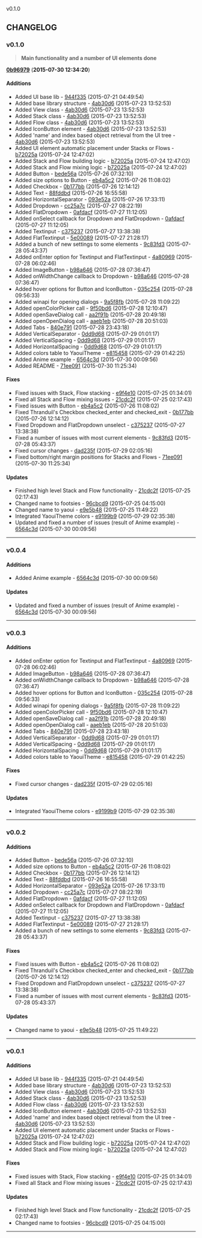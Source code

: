 v0.1.0

## CHANGELOG

### v0.1.0

>**Main functionality and a number of UI elements done**

[**0b96979**](https://github.com/adonaac/blade/commit/0b969798160abcceb41fe86d2c59b0d085022482) (**2015-07-30 12:34:20**)

#### Additions

* Added UI base lib - [944f335](https://github.com/adonaac/blade/commit/944f3358ed9986636d6f8e06e8136d7cb3c10512) (2015-07-21 04:49:54)
* Added base library structure - [4ab30d6](https://github.com/adonaac/blade/commit/4ab30d670e3b056cf215f54f9ab011a301c7884f) (2015-07-23 13:52:53)
* Added View class - [4ab30d6](https://github.com/adonaac/blade/commit/4ab30d670e3b056cf215f54f9ab011a301c7884f) (2015-07-23 13:52:53)
* Added Stack class - [4ab30d6](https://github.com/adonaac/blade/commit/4ab30d670e3b056cf215f54f9ab011a301c7884f) (2015-07-23 13:52:53)
* Added Flow class - [4ab30d6](https://github.com/adonaac/blade/commit/4ab30d670e3b056cf215f54f9ab011a301c7884f) (2015-07-23 13:52:53)
* Added IconButton element - [4ab30d6](https://github.com/adonaac/blade/commit/4ab30d670e3b056cf215f54f9ab011a301c7884f) (2015-07-23 13:52:53)
* Added 'name' and index based object retrieval from the UI tree - [4ab30d6](https://github.com/adonaac/blade/commit/4ab30d670e3b056cf215f54f9ab011a301c7884f) (2015-07-23 13:52:53)
* Added UI element automatic placement under Stacks or Flows - [b72025a](https://github.com/adonaac/blade/commit/b72025ae6dfea0ddecfeeacb2ca9aa30fa67cd52) (2015-07-24 12:47:02)
* Added Stack and Flow building logic - [b72025a](https://github.com/adonaac/blade/commit/b72025ae6dfea0ddecfeeacb2ca9aa30fa67cd52) (2015-07-24 12:47:02)
* Added Stack and Flow mixing logic - [b72025a](https://github.com/adonaac/blade/commit/b72025ae6dfea0ddecfeeacb2ca9aa30fa67cd52) (2015-07-24 12:47:02)
* Added Button - [bede56a](https://github.com/adonaac/blade/commit/bede56ac0ee1ce35fdc8eb744977b83f2005b738) (2015-07-26 07:32:10)
* Added size options to Button - [eb4a5c2](https://github.com/adonaac/blade/commit/eb4a5c2649c67f7b223639adfbe20ee7a97fe456) (2015-07-26 11:08:02)
* Added Checkbox - [0b177bb](https://github.com/adonaac/blade/commit/0b177bb8ff4989b3f80dcaed0f57a3aac26d5985) (2015-07-26 12:14:12)
* Added Text - [88fddbd](https://github.com/adonaac/blade/commit/88fddbd0f1267ae7bf1b7ce9b54ecc48aaa7148d) (2015-07-26 16:55:58)
* Added HorizontalSeparator - [093e52a](https://github.com/adonaac/blade/commit/093e52a51c5056c5df77f18e4c48a4cb32e30382) (2015-07-26 17:33:11)
* Added Dropdown - [cc25a7c](https://github.com/adonaac/blade/commit/cc25a7c6b1bc11f23664b1775863893dc8f7c7fd) (2015-07-27 08:22:19)
* Added FlatDropdown - [0afdacf](https://github.com/adonaac/blade/commit/0afdacffe6da10cc7088bd1dd68bd3043e77266a) (2015-07-27 11:12:05)
* Added onSelect callback for Dropdown and FlatDropdown - [0afdacf](https://github.com/adonaac/blade/commit/0afdacffe6da10cc7088bd1dd68bd3043e77266a) (2015-07-27 11:12:05)
* Added Textinput - [c375237](https://github.com/adonaac/blade/commit/c375237aea75e956f1494d45221d4618d03e9660) (2015-07-27 13:38:38)
* Added FlatTextinput - [5e00089](https://github.com/adonaac/blade/commit/5e000896fb13fcce2b8150e7019ee7f312c9b44c) (2015-07-27 21:28:17)
* Added a bunch of new settings to some elements - [9c83fd3](https://github.com/adonaac/blade/commit/9c83fd3667097452cdba838fa54c3ec424a3a880) (2015-07-28 05:43:37)
* Added onEnter option for Textinput and FlatTextinput - [4a80969](https://github.com/adonaac/blade/commit/4a8096925ffddb225865fcd83ade7a4d458f935c) (2015-07-28 06:02:46)
* Added ImageButton - [b98a646](https://github.com/adonaac/blade/commit/b98a646f30eee0eafd55f3c5602ce6dc2a02c4d9) (2015-07-28 07:36:47)
* Added onWidthChange callback to Dropdown - [b98a646](https://github.com/adonaac/blade/commit/b98a646f30eee0eafd55f3c5602ce6dc2a02c4d9) (2015-07-28 07:36:47)
* Added hover options for Button and IconButton - [035c254](https://github.com/adonaac/blade/commit/035c254b0e97646b8ca544e4384a7cf8ab23504d) (2015-07-28 09:56:33)
* Added winapi for opening dialogs - [9a5f8fb](https://github.com/adonaac/blade/commit/9a5f8fb9328c2759ec5d97e1db1c957d5c8b3943) (2015-07-28 11:09:22)
* Added openColorPicker call - [9f50bd6](https://github.com/adonaac/blade/commit/9f50bd6347fac80a0e858dd8b6e3e0864c7e28fe) (2015-07-28 12:10:47)
* Added openSaveDialog call - [aa2f91b](https://github.com/adonaac/blade/commit/aa2f91b991e9f41225cb8bb25d9c4f972e3d74ce) (2015-07-28 20:49:18)
* Added openOpenDialog call - [aaeb1eb](https://github.com/adonaac/blade/commit/aaeb1eb06511f11048bf25f28a35ce6385f77049) (2015-07-28 20:51:03)
* Added Tabs - [840e791](https://github.com/adonaac/blade/commit/840e791a61cb97d92e415286f176dc40909cf148) (2015-07-28 23:43:18)
* Added VerticalSeparator - [0dd9d68](https://github.com/adonaac/blade/commit/0dd9d685f1ab93a11c68799745b0d9214b1a8898) (2015-07-29 01:01:17)
* Added VerticalSpacing - [0dd9d68](https://github.com/adonaac/blade/commit/0dd9d685f1ab93a11c68799745b0d9214b1a8898) (2015-07-29 01:01:17)
* Added HorizontalSpacing - [0dd9d68](https://github.com/adonaac/blade/commit/0dd9d685f1ab93a11c68799745b0d9214b1a8898) (2015-07-29 01:01:17)
* Added colors table to YaouiTheme - [e815458](https://github.com/adonaac/blade/commit/e8154580d9c883f105a8147a64fd20334307f7b5) (2015-07-29 01:42:25)
* Added Anime example - [6564c3d](https://github.com/adonaac/blade/commit/6564c3d031dd826b7ee7c8f56b09e13c5cffbfd6) (2015-07-30 00:09:56)
* Added README - [71ee091](https://github.com/adonaac/blade/commit/71ee09124dd148842eeac2a1b652d520c075f297) (2015-07-30 11:25:34)

#### Fixes

* Fixed issues with Stack, Flow stacking - [e9f4e10](https://github.com/adonaac/blade/commit/e9f4e10a1e2dd95f47c63d1079c46b3032f46220) (2015-07-25 01:34:01)
* Fixed all Stack and Flow mixing issues - [21cdc2f](https://github.com/adonaac/blade/commit/21cdc2fb28d7ea33d243ed3272155b1b7367c5c6) (2015-07-25 02:17:43)
* Fixed issues with Button - [eb4a5c2](https://github.com/adonaac/blade/commit/eb4a5c2649c67f7b223639adfbe20ee7a97fe456) (2015-07-26 11:08:02)
* Fixed Thranduil's Checkbox checked_enter and checked_exit - [0b177bb](https://github.com/adonaac/blade/commit/0b177bb8ff4989b3f80dcaed0f57a3aac26d5985) (2015-07-26 12:14:12)
* Fixed Dropdown and FlatDropdown unselect - [c375237](https://github.com/adonaac/blade/commit/c375237aea75e956f1494d45221d4618d03e9660) (2015-07-27 13:38:38)
* Fixed a number of issues with most current elements - [9c83fd3](https://github.com/adonaac/blade/commit/9c83fd3667097452cdba838fa54c3ec424a3a880) (2015-07-28 05:43:37)
* Fixed cursor changes - [dad235f](https://github.com/adonaac/blade/commit/dad235fa3e93b97ea17bf7dcb5beb0d46f5045e1) (2015-07-29 02:05:16)
* Fixed bottom/right margin positions for Stacks and Flows - [71ee091](https://github.com/adonaac/blade/commit/71ee09124dd148842eeac2a1b652d520c075f297) (2015-07-30 11:25:34)

#### Updates

* Finished high level Stack and Flow functionality - [21cdc2f](https://github.com/adonaac/blade/commit/21cdc2fb28d7ea33d243ed3272155b1b7367c5c6) (2015-07-25 02:17:43)
* Changed name to footsies - [96cbcd9](https://github.com/adonaac/blade/commit/96cbcd9544ea63e6e4a053fe587728b0d2a9aba5) (2015-07-25 04:15:00)
* Changed name to yaoui - [e9e5b48](https://github.com/adonaac/blade/commit/e9e5b486c988c07172f69f66c09717347aa63dad) (2015-07-25 11:49:22)
* Integrated YaouiTheme colors - [e9199b9](https://github.com/adonaac/blade/commit/e9199b93beb6959c600e09537f5d34bc09814ff1) (2015-07-29 02:35:38)
* Updated and fixed a number of issues (result of Anime example) - [6564c3d](https://github.com/adonaac/blade/commit/6564c3d031dd826b7ee7c8f56b09e13c5cffbfd6) (2015-07-30 00:09:56)

---

### v0.0.4

#### Additions

* Added Anime example - [6564c3d](https://github.com/adonaac/blade/commit/6564c3d031dd826b7ee7c8f56b09e13c5cffbfd6) (2015-07-30 00:09:56)

#### Updates

* Updated and fixed a number of issues (result of Anime example) - [6564c3d](https://github.com/adonaac/blade/commit/6564c3d031dd826b7ee7c8f56b09e13c5cffbfd6) (2015-07-30 00:09:56)

---

### v0.0.3

#### Additions

* Added onEnter option for Textinput and FlatTextinput - [4a80969](https://github.com/adonaac/blade/commit/4a8096925ffddb225865fcd83ade7a4d458f935c) (2015-07-28 06:02:46)
* Added ImageButton - [b98a646](https://github.com/adonaac/blade/commit/b98a646f30eee0eafd55f3c5602ce6dc2a02c4d9) (2015-07-28 07:36:47)
* Added onWidthChange callback to Dropdown - [b98a646](https://github.com/adonaac/blade/commit/b98a646f30eee0eafd55f3c5602ce6dc2a02c4d9) (2015-07-28 07:36:47)
* Added hover options for Button and IconButton - [035c254](https://github.com/adonaac/blade/commit/035c254b0e97646b8ca544e4384a7cf8ab23504d) (2015-07-28 09:56:33)
* Added winapi for opening dialogs - [9a5f8fb](https://github.com/adonaac/blade/commit/9a5f8fb9328c2759ec5d97e1db1c957d5c8b3943) (2015-07-28 11:09:22)
* Added openColorPicker call - [9f50bd6](https://github.com/adonaac/blade/commit/9f50bd6347fac80a0e858dd8b6e3e0864c7e28fe) (2015-07-28 12:10:47)
* Added openSaveDialog call - [aa2f91b](https://github.com/adonaac/blade/commit/aa2f91b991e9f41225cb8bb25d9c4f972e3d74ce) (2015-07-28 20:49:18)
* Added openOpenDialog call - [aaeb1eb](https://github.com/adonaac/blade/commit/aaeb1eb06511f11048bf25f28a35ce6385f77049) (2015-07-28 20:51:03)
* Added Tabs - [840e791](https://github.com/adonaac/blade/commit/840e791a61cb97d92e415286f176dc40909cf148) (2015-07-28 23:43:18)
* Added VerticalSeparator - [0dd9d68](https://github.com/adonaac/blade/commit/0dd9d685f1ab93a11c68799745b0d9214b1a8898) (2015-07-29 01:01:17)
* Added VerticalSpacing - [0dd9d68](https://github.com/adonaac/blade/commit/0dd9d685f1ab93a11c68799745b0d9214b1a8898) (2015-07-29 01:01:17)
* Added HorizontalSpacing - [0dd9d68](https://github.com/adonaac/blade/commit/0dd9d685f1ab93a11c68799745b0d9214b1a8898) (2015-07-29 01:01:17)
* Added colors table to YaouiTheme - [e815458](https://github.com/adonaac/blade/commit/e8154580d9c883f105a8147a64fd20334307f7b5) (2015-07-29 01:42:25)

#### Fixes

* Fixed cursor changes - [dad235f](https://github.com/adonaac/blade/commit/dad235fa3e93b97ea17bf7dcb5beb0d46f5045e1) (2015-07-29 02:05:16)

#### Updates

* Integrated YaouiTheme colors - [e9199b9](https://github.com/adonaac/blade/commit/e9199b93beb6959c600e09537f5d34bc09814ff1) (2015-07-29 02:35:38)

---

### v0.0.2

#### Additions

* Added Button - [bede56a](https://github.com/adonaac/blade/commit/bede56ac0ee1ce35fdc8eb744977b83f2005b738) (2015-07-26 07:32:10)
* Added size options to Button - [eb4a5c2](https://github.com/adonaac/blade/commit/eb4a5c2649c67f7b223639adfbe20ee7a97fe456) (2015-07-26 11:08:02)
* Added Checkbox - [0b177bb](https://github.com/adonaac/blade/commit/0b177bb8ff4989b3f80dcaed0f57a3aac26d5985) (2015-07-26 12:14:12)
* Added Text - [88fddbd](https://github.com/adonaac/blade/commit/88fddbd0f1267ae7bf1b7ce9b54ecc48aaa7148d) (2015-07-26 16:55:58)
* Added HorizontalSeparator - [093e52a](https://github.com/adonaac/blade/commit/093e52a51c5056c5df77f18e4c48a4cb32e30382) (2015-07-26 17:33:11)
* Added Dropdown - [cc25a7c](https://github.com/adonaac/blade/commit/cc25a7c6b1bc11f23664b1775863893dc8f7c7fd) (2015-07-27 08:22:19)
* Added FlatDropdown - [0afdacf](https://github.com/adonaac/blade/commit/0afdacffe6da10cc7088bd1dd68bd3043e77266a) (2015-07-27 11:12:05)
* Added onSelect callback for Dropdown and FlatDropdown - [0afdacf](https://github.com/adonaac/blade/commit/0afdacffe6da10cc7088bd1dd68bd3043e77266a) (2015-07-27 11:12:05)
* Added Textinput - [c375237](https://github.com/adonaac/blade/commit/c375237aea75e956f1494d45221d4618d03e9660) (2015-07-27 13:38:38)
* Added FlatTextinput - [5e00089](https://github.com/adonaac/blade/commit/5e000896fb13fcce2b8150e7019ee7f312c9b44c) (2015-07-27 21:28:17)
* Added a bunch of new settings to some elements - [9c83fd3](https://github.com/adonaac/blade/commit/9c83fd3667097452cdba838fa54c3ec424a3a880) (2015-07-28 05:43:37)

#### Fixes

* Fixed issues with Button - [eb4a5c2](https://github.com/adonaac/blade/commit/eb4a5c2649c67f7b223639adfbe20ee7a97fe456) (2015-07-26 11:08:02)
* Fixed Thranduil's Checkbox checked_enter and checked_exit - [0b177bb](https://github.com/adonaac/blade/commit/0b177bb8ff4989b3f80dcaed0f57a3aac26d5985) (2015-07-26 12:14:12)
* Fixed Dropdown and FlatDropdown unselect - [c375237](https://github.com/adonaac/blade/commit/c375237aea75e956f1494d45221d4618d03e9660) (2015-07-27 13:38:38)
* Fixed a number of issues with most current elements - [9c83fd3](https://github.com/adonaac/blade/commit/9c83fd3667097452cdba838fa54c3ec424a3a880) (2015-07-28 05:43:37)

#### Updates

* Changed name to yaoui - [e9e5b48](https://github.com/adonaac/blade/commit/e9e5b486c988c07172f69f66c09717347aa63dad) (2015-07-25 11:49:22)

---

### v0.0.1

#### Additions

* Added UI base lib - [944f335](https://github.com/adonaac/blade/commit/944f3358ed9986636d6f8e06e8136d7cb3c10512) (2015-07-21 04:49:54)
* Added base library structure - [4ab30d6](https://github.com/adonaac/blade/commit/4ab30d670e3b056cf215f54f9ab011a301c7884f) (2015-07-23 13:52:53)
* Added View class - [4ab30d6](https://github.com/adonaac/blade/commit/4ab30d670e3b056cf215f54f9ab011a301c7884f) (2015-07-23 13:52:53)
* Added Stack class - [4ab30d6](https://github.com/adonaac/blade/commit/4ab30d670e3b056cf215f54f9ab011a301c7884f) (2015-07-23 13:52:53)
* Added Flow class - [4ab30d6](https://github.com/adonaac/blade/commit/4ab30d670e3b056cf215f54f9ab011a301c7884f) (2015-07-23 13:52:53)
* Added IconButton element - [4ab30d6](https://github.com/adonaac/blade/commit/4ab30d670e3b056cf215f54f9ab011a301c7884f) (2015-07-23 13:52:53)
* Added 'name' and index based object retrieval from the UI tree - [4ab30d6](https://github.com/adonaac/blade/commit/4ab30d670e3b056cf215f54f9ab011a301c7884f) (2015-07-23 13:52:53)
* Added UI element automatic placement under Stacks or Flows - [b72025a](https://github.com/adonaac/blade/commit/b72025ae6dfea0ddecfeeacb2ca9aa30fa67cd52) (2015-07-24 12:47:02)
* Added Stack and Flow building logic - [b72025a](https://github.com/adonaac/blade/commit/b72025ae6dfea0ddecfeeacb2ca9aa30fa67cd52) (2015-07-24 12:47:02)
* Added Stack and Flow mixing logic - [b72025a](https://github.com/adonaac/blade/commit/b72025ae6dfea0ddecfeeacb2ca9aa30fa67cd52) (2015-07-24 12:47:02)

#### Fixes

* Fixed issues with Stack, Flow stacking - [e9f4e10](https://github.com/adonaac/blade/commit/e9f4e10a1e2dd95f47c63d1079c46b3032f46220) (2015-07-25 01:34:01)
* Fixed all Stack and Flow mixing issues - [21cdc2f](https://github.com/adonaac/blade/commit/21cdc2fb28d7ea33d243ed3272155b1b7367c5c6) (2015-07-25 02:17:43)

#### Updates

* Finished high level Stack and Flow functionality - [21cdc2f](https://github.com/adonaac/blade/commit/21cdc2fb28d7ea33d243ed3272155b1b7367c5c6) (2015-07-25 02:17:43)
* Changed name to footsies - [96cbcd9](https://github.com/adonaac/blade/commit/96cbcd9544ea63e6e4a053fe587728b0d2a9aba5) (2015-07-25 04:15:00)

---

